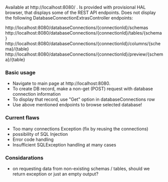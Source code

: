 
Available at http://localhost:8080/ . Is provided with provisional HAL browser, that displays some of the REST API endpoints. Does not display the following DatabaseConnectionExtrasController endpoints:

http://localhost:8080/databaseConnections/{connectionId}/schemas
http://localhost:8080/databaseConnections/{connectionId}/tables/{schema}
http://localhost:8080/databaseConnections/{connectionId}/columns/{schema}/{table}
http://localhost:8080/databaseConnections/{connectionId}/preview/{schema}/{table}

### Basic usage

- Navigate to main page at http://localhost:8080.
- To create DB record, make a non-get (POST) request with database connection information 
- To display that record, use "Get" option in databaseConnections row  
- Use above mentioned endpoints to browse selected database!

### Current flaws

- Too many connections Exception (fix by reusing the connections)
- possibility of SQL Injection
- Error code handling
- Insufficient SQLException handling at many cases

### Considarations 

- on requesting data from non-existing schemas / tables, should we return exception or just an empty output?